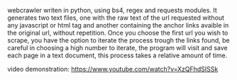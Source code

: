 webcrawler writen in python, using bs4, regex and requests modules.  It generates two text files, one with the raw text of the url requested without any javascript or html tag and another containing the anchor links avaible in the original url, without repetition.
Once you choose the first url you wish to scrape, you have the option to iterate the process trough the links found, be careful in choosing a high number to iterate, the program will visit and save each page in a text document, this process takes a relative amount of time.

video demonstration:
https://www.youtube.com/watch?v=XzQFhdSISSk

